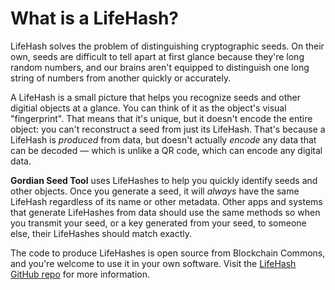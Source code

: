 # What is a LifeHash?

LifeHash solves the problem of distinguishing cryptographic seeds. On their own, seeds are difficult to tell apart at first glance because they're long random numbers, and our brains aren't equipped to distinguish one long string of numbers from another quickly or accurately.

A LifeHash is a small picture that helps you recognize seeds and other digitial objects at a glance. You can think of it as the object's visual "fingerprint". That means that it's unique, but it doesn't encode the entire object: you can't reconstruct a seed from just its LifeHash. That's because a LifeHash is *produced* from data, but doesn't actually *encode* any data that can be decoded — which is unlike a QR code, which can encode any digital data.

**Gordian Seed Tool** uses LifeHashes to help you quickly identify seeds and other objects. Once you generate a seed, it will *always* have the same LifeHash regardless of its name or other metadata. Other apps and systems that generate LifeHashes from data should use the same methods so when you transmit your seed, or a key generated from your seed, to someone else, their LifeHashes should match exactly.

The code to produce LifeHashes is open source from Blockchain Commons, and you're welcome to use it in your own software. Visit the [LifeHash GitHub repo](https://github.com/BlockchainCommons/bc-lifehash) for more information.
